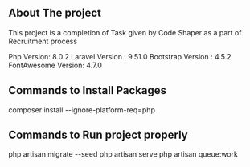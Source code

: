 ## About The project

This project is a completion of Task given by Code Shaper as a part of Recruitment process

Php Version: 8.0.2
Laravel Version : 9.51.0
Bootstrap Version : 4.5.2
FontAwesome Version: 4.7.0
## Commands to Install Packages
composer install --ignore-platform-req=php

## Commands to Run project properly 

php artisan migrate --seed
php artisan serve
php artisan queue:work
